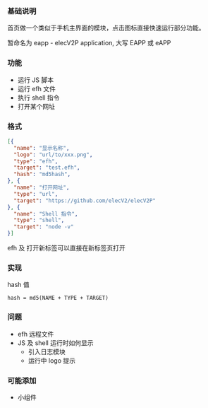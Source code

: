 ### 基础说明

首页做一个类似于手机主界面的模块，点击图标直接快速运行部分功能。

暂命名为 eapp - elecV2P application, 大写 EAPP 或 eAPP

### 功能

- 运行 JS 脚本
- 运行 efh 文件
- 执行 shell 指令
- 打开某个网址

### 格式

``` JSON
[{
  "name": "显示名称",
  "logo": "url/to/xxx.png",
  "type": "efh",
  "target": "test.efh",
  "hash": "md5hash",
}, {
  "name": "打开网址",
  "type": "url",
  "target": "https://github.com/elecV2/elecV2P"
}, {
  "name": "Shell 指令",
  "type": "shell",
  "target": "node -v"
}]
```

efh 及 打开新标签可以直接在新标签页打开

### 实现

hash 值

``` JS
hash = md5(NAME + TYPE + TARGET)
```

### 问题

- efh 远程文件
- JS 及 shell 运行时如何显示
  - 引入日志模块
  - 运行中 logo 提示

### 可能添加

- 小组件